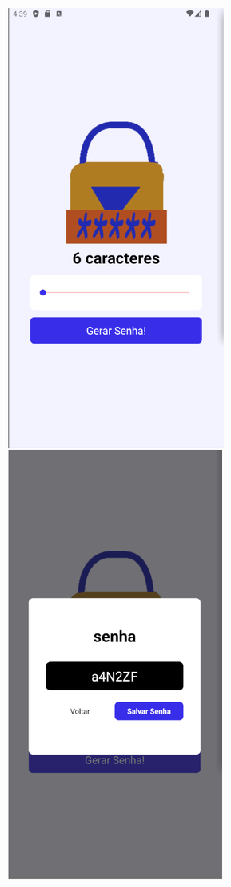 ![alt text](https://github.com/7chii/passgen/blob/master/app/(tabs)/images/Screenshot_2024-08-29_16-40-00.png)
![alt text](https://github.com/7chii/passgen/blob/master/app/(tabs)/images/Screenshot_2024-08-29_16-40-44.png)
